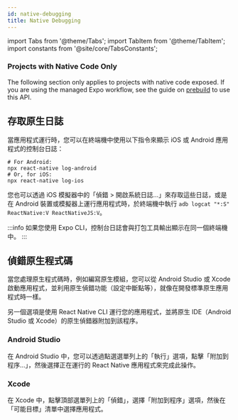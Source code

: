 ```yaml
---
id: native-debugging
title: Native Debugging
---
```


import Tabs from '@theme/Tabs'; import TabItem from '@theme/TabItem'; import constants from '@site/core/TabsConstants';

<div className="banner-native-code-required">
  <h3>Projects with Native Code Only</h3><p>
    The following section only applies to projects with native code exposed. If you are using the managed Expo workflow, see the guide on <a href="https://docs.expo.dev/workflow/prebuild/" target="_blank">prebuild</a> to use this API.</p>
</div>

## 存取原生日誌

當應用程式運行時，您可以在終端機中使用以下指令來顯示 iOS 或 Android 應用程式的控制台日誌：

```shell
# For Android:
npx react-native log-android
# Or, for iOS:
npx react-native log-ios
```

您也可以透過 iOS 模擬器中的「偵錯 > 開啟系統日誌…」來存取這些日誌，或是在 Android 裝置或模擬器上運行應用程式時，於終端機中執行 `adb logcat "*:S" ReactNative:V ReactNativeJS:V`。

:::info
如果您使用 Expo CLI，控制台日誌會與打包工具輸出顯示在同一個終端機中。
:::

## 偵錯原生程式碼

當您處理原生程式碼時，例如編寫原生模組，您可以從 Android Studio 或 Xcode 啟動應用程式，並利用原生偵錯功能（設定中斷點等），就像在開發標準原生應用程式時一樣。

另一個選項是使用 React Native CLI 運行您的應用程式，並將原生 IDE（Android Studio 或 Xcode）的原生偵錯器附加到該程序。

### Android Studio

在 Android Studio 中，您可以透過點選選單列上的「執行」選項，點擊「附加到程序…」，然後選擇正在運行的 React Native 應用程式來完成此操作。

### Xcode

在 Xcode 中，點擊頂部選單列上的「偵錯」，選擇「附加到程序」選項，然後在「可能目標」清單中選擇應用程式。